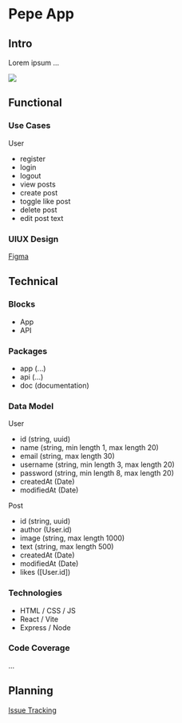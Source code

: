 # Pepe App

## Intro

Lorem ipsum ...

![](https://media3.giphy.com/media/v1.Y2lkPTc5MGI3NjExbmJxNWN4Z2V0ajZka3hsN2prdDJ4N2Z6YmNnNDEzYnY2bXpnY3k2cSZlcD12MV9pbnRlcm5hbF9naWZfYnlfaWQmY3Q9Zw/3GSoFVODOkiPBFArlu/giphy.gif)

## Functional

### Use Cases

User
- register
- login
- logout
- view posts
- create post
- toggle like post
- delete post
- edit post text

### UIUX Design

[Figma](https://www.figma.com/design/baOMOOFkF1uc5SjEAjj36v/isdi-bootcamp-202501-product?node-id=0-1&t=kjE2ZU3uTjzx9JHu-1)

## Technical

### Blocks

- App
- API

### Packages

- app (...)
- api (...)
- doc (documentation)

### Data Model

User
- id (string, uuid)
- name (string, min length 1, max length 20)
- email (string, max length 30)
- username (string, min length 3, max length 20)
- password (string, min length 8, max length 20)
- createdAt (Date)
- modifiedAt (Date)

Post
- id (string, uuid)
- author (User.id)
- image (string, max length 1000)
- text (string, max length 500)
- createdAt (Date)
- modifiedAt (Date)
- likes ([User.id])

### Technologies

- HTML / CSS / JS
- React / Vite
- Express / Node

### Code Coverage

...

## Planning

[Issue Tracking](https://github.com/b00tc4mp/isdi-bootcamp-202501/issues/72)